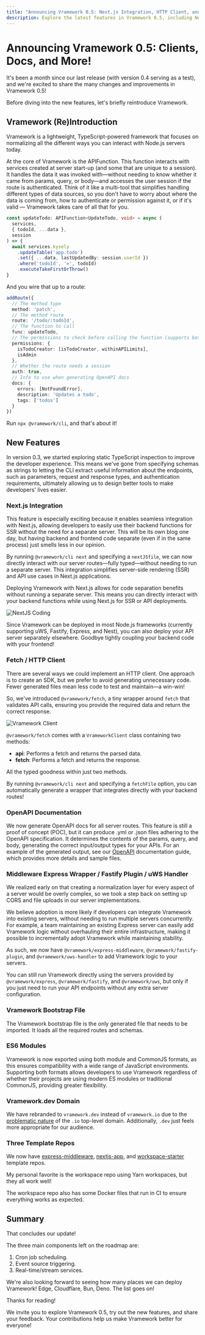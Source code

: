 ```yaml
---
title: "Announcing Vramework 0.5: Next.js Integration, HTTP Client, and OpenAPI Docs"
description: Explore the latest features in Vramework 0.5, including NextJS integration, a new HTTP client, and OpenAPI documentation.
---
```


# Announcing Vramework 0.5: Clients, Docs, and More!

It's been a month since our last release (with version 0.4 serving as a test), and we're excited to share the many changes and improvements in Vramework 0.5!

<!-- truncate -->

Before diving into the new features, let's briefly reintroduce Vramework.

## Vramework (Re)Introduction

Vramework is a lightweight, TypeScript-powered framework that focuses on normalizing all the different ways you can interact with Node.js servers today.

At the core of Vramework is the APIFunction. This function interacts with services created at server start-up (and some that are unique to a session). It handles the data it was invoked with—without needing to know whether it came from params, query, or body—and accesses the user session if the route is authenticated. Think of it like a multi-tool that simplifies handling different types of data sources, so you don't have to worry about where the data is coming from, how to authenticate or permission against it, or if it's valid — Vramework takes care of all that for you.

```typescript
const updateTodo: APIFunction<UpdateTodo, void> = async (
  services,
  { todoId, ...data },
  session
) => {
  await services.kysely
    .updateTable('app.todo')
    .set({ ...data, lastUpdatedBy: session.userId })
    .where('todoId', '=', todoId)
    .executeTakeFirstOrThrow()
}
```

And you wire that up to a route:

```typescript
addRoute({
  // The method type
  method: 'patch',
  // The method route
  route: '/todo/:todoId',
  // The function to call
  func: updateTodo,
  // The permissions to check before calling the function (supports both and ors)
  permissions: {
    isTodoCreator: [isTodoCreator, withinAPILimits],
    isAdmin
  },
  // Whether the route needs a session
  auth: true,
  // Info to use when generating OpenAPI docs
  docs: {
    errors: [NotFoundError],
    description: 'Updates a todo',
    tags: ['todos']
  }
})
```

Run `npx @vramework/cli`, and that's about it!

## New Features

In version 0.3, we started exploring static TypeScript inspection to improve the developer experience. This means we've gone from specifying schemas as strings to letting the CLI extract useful information about the endpoints, such as parameters, request and response types, and authentication requirements, ultimately allowing us to design better tools to make developers' lives easier.

### Next.js Integration

This feature is especially exciting because it enables seamless integration with Next.js, allowing developers to easily use their backend functions for SSR without the need for a separate server. This will be its own blog one day, but having backend and frontend code separate (even if in the same process) just smells less in our opinion.

By running `@vramework/cli next` and specifying a `nextJSfile`, we can now directly interact with our server routes—fully typed—without needing to run a separate server. This integration simplifies server-side rendering (SSR) and API use cases in Next.js applications.

Deploying Vramework with Next.js allows for code separation benefits without running a separate server. This means you can directly interact with your backend functions while using Next.js for SSR or API deployments.

![NextJS Coding](/img/nextjs-coding.gif)

Since Vramework can be deployed in most Node.js frameworks (currently supporting uWS, Fastify, Express, and Nest), you can also deploy your API server separately elsewhere. Goodbye tightly coupling your backend code with your frontend!

### Fetch / HTTP Client

There are several ways we could implement an HTTP client. One approach is to create an SDK, but we prefer to avoid generating unnecessary code. Fewer generated files mean less code to test and maintain—a win-win!

So, we've introduced `@vramework/fetch`, a tiny wrapper around `fetch` that validates API calls, ensuring you provide the required data and return the correct response.

![Vramework Client](/img/fetch.gif)

`@vramework/fetch` comes with a `VrameworkClient` class containing two methods:

- **api**: Performs a fetch and returns the parsed data.
- **fetch**: Performs a fetch and returns the response.

All the typed goodness within just two methods.

By running `@vramework/cli next` and specifying a `fetchFile` option, you can automatically generate a wrapper that integrates directly with your backend routes!

### OpenAPI Documentation

We now generate OpenAPI docs for all server routes. This feature is still a proof of concept (POC), but it can produce .yml or .json files adhering to the OpenAPI specification. It determines the contents of the params, query, and body, generating the correct input/output types for your APIs. For an example of the generated output, see our [OpenAPI](/docs/openapi-v3) documentation guide, which provides more details and sample files.

### Middleware Express Wrapper / Fastify Plugin / uWS Handler

We realized early on that creating a normalization layer for every aspect of a server would be overly complex, so we took a step back on setting up CORS and file uploads in our server implementations.

We believe adoption is more likely if developers can integrate Vramework into existing servers, without needing to run multiple servers concurrently. For example, a team maintaining an existing Express server can easily add Vramework logic without overhauling their entire infrastructure, making it possible to incrementally adopt Vramework while maintaining stability.

As such, we now have `@vramework/express-middleware`, `@vramework/fastify-plugin`, and `@vramework/uws-handler` to add Vramework logic to your servers.

You can still run Vramework directly using the servers provided by `@vramework/express`, `@vramework/fastify`, and `@vramework/uws`, but only if you just need to run your API endpoints without any extra server configuration.

### Vramework Bootstrap File

The Vramework bootstrap file is the only generated file that needs to be imported. It loads all the required routes and schemas.

### ES6 Modules

Vramework is now exported using both module and CommonJS formats, as this ensures compatibility with a wide range of JavaScript environments. Supporting both formats allows developers to use Vramework regardless of whether their projects are using modern ES modules or traditional CommonJS, providing greater flexibility.

### Vramework.dev Domain

We have rebranded to `vramework.dev` instead of `vramework.io` due to the [problematic nature](https://tamouse.github.io/blog/politics/2019/10/02/why-is-the-io-domain-problematic.html) of the `.io` top-level domain. Additionally, `.dev` just feels more appropriate for our audience.

### Three Template Repos

We now have [express-middleware](https://github.com/vramework/express-middleware-starter), [nextjs-app](https://github.com/vramework/nextjs-app-starter), and [workspace-starter](https://github.com/vramework/workspace-starter) template repos.

My personal favorite is the workspace repo using Yarn workspaces, but they all work well!

The workspace repo also has some Docker files that run in CI to ensure everything works as expected.

## Summary

That concludes our update!

The three main components left on the roadmap are:

1. Cron job scheduling.
2. Event source triggering.
3. Real-time/stream services.

We're also looking forward to seeing how many places we can deploy Vramework! Edge, Cloudflare, Bun, Deno. The list goes on!

Thanks for reading!

We invite you to explore Vramework 0.5, try out the new features, and share your feedback. Your contributions help us make Vramework better for everyone!
